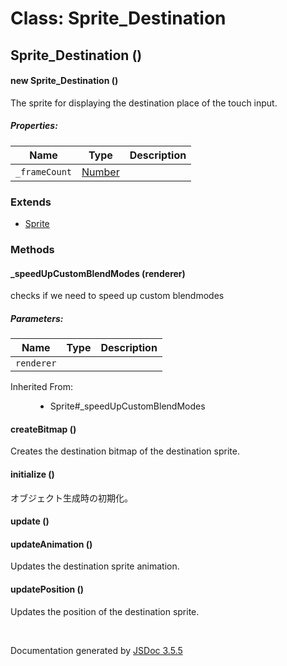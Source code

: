 # Class: Sprite_Destination

## Sprite_Destination ()

#### new Sprite_Destination ()

The sprite for displaying the destination place of the touch input.

##### Properties:

| Name | Type | Description |
| --- | --- | --- |
| `_frameCount` | [Number](Number.md) |  |

<dl>
</dl>

### Extends

* [Sprite](Sprite.md)

### Methods

#### _speedUpCustomBlendModes (renderer)


checks if we need to speed up custom blendmodes

##### Parameters:

| Name | Type | Description |
| --- | --- | --- |
| `renderer` |  |  |

<dl>
                <dt>Inherited From:</dt>
                <dd>
                    <ul>
                        <li>
                            <a>Sprite#_speedUpCustomBlendModes</a>
                        </li>
                    </ul>
                </dd>
            </dl>

#### createBitmap ()


Creates the destination bitmap of the destination sprite.
<dl>
</dl>

#### initialize ()


 オブジェクト生成時の初期化。
<dl>
</dl>

#### update ()

<dl>
</dl>

#### updateAnimation ()


Updates the destination sprite animation.
<dl>
</dl>

#### updatePosition ()


Updates the position of the destination sprite.
<dl>
</dl>


 <br>

  Documentation generated by [JSDoc 3.5.5](https://github.com/jsdoc3/jsdoc)
